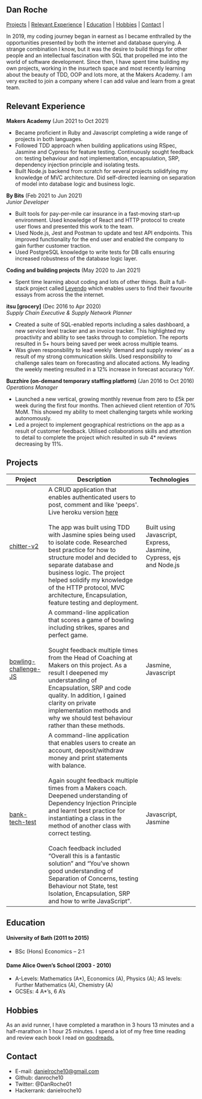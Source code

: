 ## Dan Roche

[Projects](#projects) | [Relevant Experience](#relevant-experience) | [Education](#education) | [Hobbies](#hobbies) |  [Contact](#contact) |

In 2019, my coding journey began in earnest as I became enthralled by the opportunities presented by both the internet and database querying. A strange combination I know, but it was the desire to build things for other people and an intellectual fascination with SQL that propelled me into the world of software development. Since then, I have spent time building my own projects, working in the insurtech space and most recently learning about the beauty of TDD, OOP and lots more, at the Makers Academy. I am very excited to join a company where I can add value and learn from a great team.
        
## Relevant Experience

**Makers Academy** (Jun 2021 to Oct 2021)  

- Became proficient in Ruby and Javascript completing a wide range of projects in both languages.
- Followed TDD approach when building applications using RSpec, Jasmine and Cypress for feature testing. Continuously sought feedback on: testing behaviour and not implementation, encapsulation, SRP, dependency injection principle and isolating tests.
- Built Node.js backend from scratch for several projects solidifying my knowledge of MVC architecture. Did self-directed learning on separation of model into database logic and business logic.

**By Bits** (Feb 2021 to Jun 2021)  
_Junior Developer_

- Built tools for pay-per-mile car insurance in a fast-moving start-up environment. Used knowledge of React and HTTP protocol to create user flows and presented this work to the team.
- Used Node.js, Jest and Postman to update and test API endpoints. This improved functionality for the end user and enabled the company to gain further customer traction.
- Used PostgreSQL knowledge to write tests for DB calls ensuring increased robustness of the database logic layer.

**Coding and building projects** (May 2020 to Jan 2021)  

- Spent time learning about coding and lots of other things. Built a full-stack project called [Leyendo](https://cocky-easley-edf596.netlify.app/Sam%20Altman) which enables users to find their favourite essays from across the the internet.

**itsu [grocery]** (Dec 2016 to Apr 2020)  
_Supply Chain Executive & Supply Network Planner_

- Created a suite of SQL-enabled reports including a sales dashboard, a new service level tracker and an invoice tracker. This highlighted my proactivity and ability to see tasks through to completion. The reports resulted in 5+ hours being saved per week across multiple teams.
- Was given responsbility to lead weekly ‘demand and supply review’ as a result of my strong communication skills. Used responsibility to challenge sales team on forecasting and allocated actions. My leading the weekly meeting resulted in a 12% increase in forecast accuracy YoY.

**Buzzhire (on-demand temporary staffing platform)** (Jan 2016 to Oct 2016) 
_Operations Manager_

- Launched a new vertical, growing monthly revenue from zero to £5k per week during the first four months. Then achieved client retention of 70% MoM. This showed my ability to meet challenging targets while working autonomously.
- Led a project to implement geographical restrictions on the app as a result of customer feedback. Utilised collaborations skills and attention to detail to complete the project which resulted in sub 4* reviews decreasing by 11%.

## Projects

|Project        |Description                                           |Technologies              |
|----------|------------------------------------------------------|----------------------------------------|
|[chitter-v2](https://github.com/danroche10/chitter-v2)|A CRUD application that enables authenticated users to post, comment and like 'peeps'. Live heroku version [here](https://shrouded-savannah-60836.herokuapp.com/)<br><br> The app was built using TDD with Jasmine spies being used to isolate code. Researched best practice for how to structure model and decided to separate database and business logic. The project helped solidify my knowledge of the HTTP protocol, MVC architecture, Encapsulation, feature testing and deployment. | Built using Javascript, Express, Jasmine, Cypress, ejs and Node.js |
|[bowling-challenge-JS](https://github.com/danroche10/bowling-challenge-JS)|A command-line application that scores a game of bowling including strikes, spares and perfect game.<br><br> Sought feedback multiple times from the Head of Coaching at Makers on this project. As a result I deepened my understanding of Encapsulation, SRP and code quality. In addition, I gained clarity on private implementation methods and why we should test behaviour rather than these methods.|Jasmine, Javascript|
|[bank-tech-test](https://github.com/danroche10/bank-tech-test)|A command-line application that enables users to create an account, deposit/withdraw money and print statements with balance.<br><br> Again sought feedback multiple times from a Makers coach. Deepened understanding of Dependency Injection Principle and learnt best practice for instantiating a class in the method of another class with correct testing.<br><br> Coach feedback included “Overall this is a fantastic solution” and “You’ve shown good understanding of Separation of Concerns, testing Behaviour not State, test Isolation, Encapsulation, SRP and how to write JavaScript”. | Javascript, Jasmine |

## Education

#### University of Bath (2011 to 2015)

- BSc (Hons) Economics – 2:1

#### Dame Alice Owen’s School (2003 - 2010)                                                                                                                                        
- A-Levels: Mathematics (A*), Economics (A), Physics (A); AS levels: Further Mathematics (A), Chemistry (A)
- GCSEs: 4 A*’s, 6 A’s	

## Hobbies

As an avid runner, I have completed a marathon in 3 hours 13 minutes and a half-marathon in 1 hour 25 minutes.
I spend a lot of my free time reading and review each book I read on [goodreads.](https://www.goodreads.com/review/list/60295249?shelf=read)

## Contact
- E-mail: danielroche10@gmail.com
- Github: danroche10
- Twitter: @DanRoche01
- Hackerrank: danielroche10
